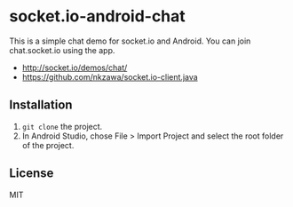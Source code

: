 # socket.io-android-chat

This is a simple chat demo for socket.io and Android. You can join chat.socket.io using the app.

- http://socket.io/demos/chat/
- https://github.com/nkzawa/socket.io-client.java

## Installation

1. `git clone` the project.
2. In Android Studio, chose File > Import Project and select the root folder of the project.

## License

MIT

